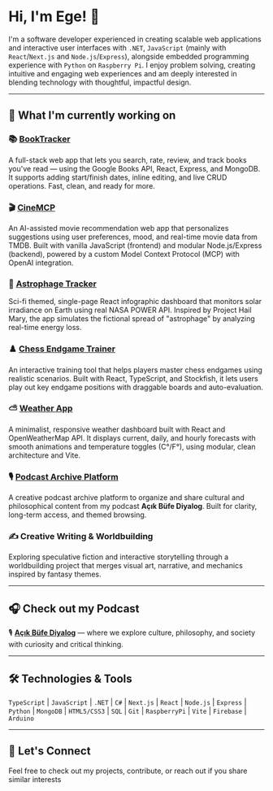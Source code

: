 # Hi, I'm Ege! 👋

I'm a software developer experienced in creating scalable web applications and interactive user interfaces with `.NET`, `JavaScript` (mainly with `React`/`Next.js` and `Node.js`/`Express`), alongside embedded programming experience with `Python` on `Raspberry Pi`. I enjoy problem solving, creating intuitive and engaging web experiences and am deeply interested in blending technology with thoughtful, impactful design.

---

## 🔭 What I'm currently working on

### 📚 [BookTracker](https://github.com/ErdagEge/book-tracker-app)
A full-stack web app that lets you search, rate, review, and track books you've read — using the Google Books API, React, Express, and MongoDB. It supports adding start/finish dates, inline editing, and live CRUD operations. Fast, clean, and ready for more.

### 🎬 [CineMCP](https://cinemcp-backend.onrender.com)
An AI-assisted movie recommendation web app that personalizes suggestions using user preferences, mood, and real-time movie data from TMDB. Built with vanilla JavaScript (frontend) and modular Node.js/Express (backend), powered by a custom Model Context Protocol (MCP) with OpenAI integration.

### 🌌 [Astrophage Tracker](https://github.com/ErdagEge/astrophage-tracker)

Sci-fi themed, single-page React infographic dashboard that monitors solar irradiance on Earth using real NASA POWER API. Inspired by Project Hail Mary, the app simulates the fictional spread of "astrophage" by analyzing real-time energy loss.

### ♟️ [Chess Endgame Trainer](https://github.com/ErdagEge/chess-endgame-trainer)
An interactive training tool that helps players master chess endgames using realistic scenarios. Built with React, TypeScript, and Stockfish, it lets users play out key endgame positions with draggable boards and auto-evaluation.

### ⛅ [Weather App](https://github.com/ErdagEge/weather-app)
A minimalist, responsive weather dashboard built with React and OpenWeatherMap API. It displays current, daily, and hourly forecasts with smooth animations and temperature toggles (C°/F°), using modular, clean architecture and Vite.

### 🎙️ [Podcast Archive Platform](https://erdagege.github.io/podcast-archive/)
A creative podcast archive platform to organize and share cultural and philosophical content from my podcast **Açık Büfe Diyalog**. Built for clarity, long-term access, and themed browsing.

### ✍️ Creative Writing & Worldbuilding
Exploring speculative fiction and interactive storytelling through a worldbuilding project that merges visual art, narrative, and mechanics inspired by fantasy themes.

---

## 🎧 Check out my Podcast

🎙️ **[Açık Büfe Diyalog](https://open.spotify.com/show/5IkatgeB5ZBbbAADZC9Tty?si=9f79a7cac1de40cc)** — where we explore culture, philosophy, and society with curiosity and critical thinking.

---

## 🛠 Technologies & Tools

`TypeScript` | `JavaScript` | `.NET` | `C#` | `Next.js` | `React` | `Node.js` | `Express` | `Python` |
`MongoDB` | `HTML5/CSS3` | `SQL` | `Git` | `RaspberryPi` | `Vite` | `Firebase` | `Arduino` 

---

## 🤝 Let's Connect

Feel free to check out my projects, contribute, or reach out if you share similar interests
